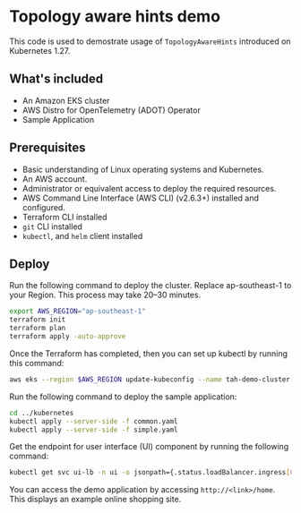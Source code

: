 # Topology aware hints demo

This code is used to demostrate usage of `TopologyAwareHints` introduced on Kubernetes 1.27.

## What's included

* An Amazon EKS cluster
* AWS Distro for OpenTelemetry (ADOT) Operator
* Sample Application

## Prerequisites

* Basic understanding of Linux operating systems and Kubernetes.
* An AWS account.
* Administrator or equivalent access to deploy the required resources.
* AWS Command Line Interface (AWS CLI) (v2.6.3+) installed and configured.
* Terraform CLI installed
* `git` CLI installed
* `kubectl`, and `helm` client installed

## Deploy

Run the following command to deploy the cluster. Replace ap-southeast-1 to your Region. This process may take 20–30 minutes.

```bash
export AWS_REGION="ap-southeast-1"
terraform init
terraform plan
terraform apply -auto-approve
```

Once the Terraform has completed, then you can set up kubectl by running this command:

```bash
aws eks --region $AWS_REGION update-kubeconfig --name tah-demo-cluster
```

Run the following command to deploy the sample application:

```bash
cd ../kubernetes
kubectl apply --server-side -f common.yaml
kubectl apply --server-side -f simple.yaml
```

Get the endpoint for user interface (UI) component by running the following command:

```bash
kubectl get svc ui-lb -n ui -o jsonpath={.status.loadBalancer.ingress[0].hostname}
```

You can access the demo application by accessing `http://<link>/home`. This displays an example online shopping site.
